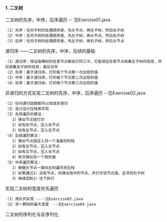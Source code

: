 #### 1. 二叉树
   二叉树的先序，中序，后序遍历 -- 见Exercise01.java  
   ~~~
   （1）先序：任何子树的处理顺序是，先头节点，再左子树，然后右子树
   （2）中序：任何子树的处理顺序是，先左子树，再头节点，然后右子树
   （3）后序：任何子树的处理顺序是，先左子树，再右子树，然后头节点
   ~~~  
   递归序 ——二叉树的先序，中序，后续的基础
   ~~~
   （1）递归序：保证每棵树的任意节点都会打印三次，它能保证任意节点收集左子树的信息，然后收集右子树的信息，最后合并
   （2）先序：基于递归序，打印每个节点第一次出现的值
   （3）中序：基于递归序，打印每个节点第二次出现的值
   （4）后序：基于递归徐，打印每个节点第三次出现的值
   ~~~  
   非递归的方式实现二叉树的先序，中序，后序遍历 --见Exercise02.java  
   ~~~
   （1）任何递归函数都可以改成非递归
   （2）自己设计压栈来实现
   （3）先序遍历的算法：
      1）弹出节点就打印
      2）如有右节点，压入右节点
      3）如有左节点，压入左节点
   （4）后续遍历算法：
      1）弹出节点就压入另一个准备好的栈
      2）如有左节点，压入左节点
      3）如有又节点，压入右节点
      4）依次弹出另一个栈的值
   （5）中序遍历算法：
      1）根据头节点一直向左树遍历并压栈
      2）如果通过1）没有节点，则弹出栈中的节点，并打印该节点值，且寻找右子树
      3）继续回到1）往下执行
   ~~~    
   实现二叉树的宽度优先遍历  
   ~~~
   （1）用队列实现 ----见Exercise03.java
   （2）求一颗树的最大宽度  --见Exercise04.java
   ~~~
   二叉树的序列化与反序列化       
   ~~~  
   ~~~  